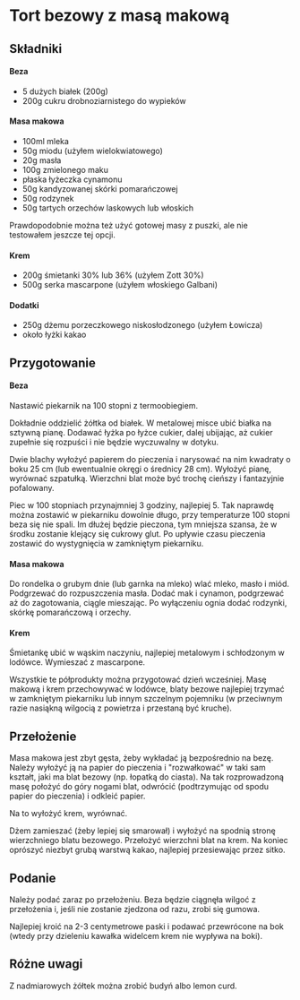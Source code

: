 Tort bezowy z masą makową
=========================



Składniki
---------

#### Beza

- 5 dużych białek (200g)
- 200g cukru drobnoziarnistego do wypieków

#### Masa makowa

- 100ml mleka
- 50g miodu (użyłem wielokwiatowego)
- 20g masła
- 100g zmielonego maku
- płaska łyżeczka cynamonu
- 50g kandyzowanej skórki pomarańczowej
- 50g rodzynek
- 50g tartych orzechów laskowych lub włoskich

Prawdopodobnie można też użyć gotowej masy z puszki, ale nie testowałem jeszcze
tej opcji.

#### Krem
- 200g śmietanki 30% lub 36% (użyłem Zott 30%)
- 500g serka mascarpone (użyłem włoskiego Galbani)

#### Dodatki

- 250g dżemu porzeczkowego niskosłodzonego (użyłem Łowicza)
- około łyżki kakao



Przygotowanie
-------------

#### Beza

Nastawić piekarnik na 100 stopni z termoobiegiem.

Dokładnie oddzielić żółtka od białek. W metalowej misce ubić białka na sztywną
pianę. Dodawać łyżka po łyżce cukier, dalej ubijając, aż cukier zupełnie się
rozpuści i nie będzie wyczuwalny w dotyku.

Dwie blachy wyłożyć papierem do pieczenia i narysować na nim kwadraty o boku 25
cm (lub ewentualnie okręgi o średnicy 28 cm).  Wyłożyć pianę, wyrównać
szpatułką. Wierzchni blat może być trochę cieńszy i fantazyjnie pofalowany.

Piec w 100 stopniach przynajmniej 3 godziny, najlepiej 5. Tak naprawdę można
zostawić w piekarniku dowolnie długo, przy temperaturze 100 stopni beza się nie
spali. Im dłużej będzie pieczona, tym mniejsza szansa, że w środku zostanie
klejący się cukrowy glut. Po upływie czasu pieczenia zostawić do wystygnięcia
w zamkniętym piekarniku.

#### Masa makowa

Do rondelka o grubym dnie (lub garnka na mleko) wlać mleko, masło i miód.
Podgrzewać do rozpuszczenia masła. Dodać mak i cynamon, podgrzewać aż do
zagotowania, ciągle mieszając. Po wyłączeniu ognia dodać rodzynki, skórkę
pomarańczową i orzechy.

#### Krem

Śmietankę ubić w wąskim naczyniu, najlepiej metalowym i schłodzonym w lodówce.
Wymieszać z mascarpone.

Wszystkie te półprodukty można przygotować dzień wcześniej. Masę makową i krem
przechowywać w lodówce, blaty bezowe najlepiej trzymać w zamkniętym piekarniku
lub innym szczelnym pojemniku (w przeciwnym razie nasiąkną wilgocią z powietrza
i przestaną być kruche).



Przełożenie
-----------

Masa makowa jest zbyt gęsta, żeby wykładać ją bezpośrednio na bezę. Należy
wyłożyć ją na papier do pieczenia i "rozwałkować" w taki sam kształt, jaki ma
blat bezowy (np. łopatką do ciasta). Na tak rozprowadzoną masę położyć do góry
nogami blat, odwrócić (podtrzymując od spodu papier do pieczenia) i odkleić
papier.

Na to wyłożyć krem, wyrównać.

Dżem zamieszać (żeby lepiej się smarował) i wyłożyć na spodnią stronę
wierzchniego blatu bezowego. Przełożyć wierzchni blat na krem. Na koniec
oprószyć niezbyt grubą warstwą kakao, najlepiej przesiewając przez sitko.



Podanie
-------

Należy podać zaraz po przełożeniu. Beza będzie ciągnęła wilgoć z przełożenia
i, jeśli nie zostanie zjedzona od razu, zrobi się gumowa.

Najlepiej kroić na 2-3 centymetrowe paski i podawać przewrócone na bok (wtedy
przy dzieleniu kawałka widelcem krem nie wypływa na boki).



Różne uwagi
-----------

Z nadmiarowych żółtek można zrobić budyń albo lemon curd.
